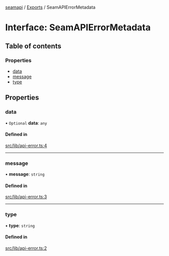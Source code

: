 [seamapi](../README.md) / [Exports](../modules.md) / SeamAPIErrorMetadata

# Interface: SeamAPIErrorMetadata

## Table of contents

### Properties

- [data](SeamAPIErrorMetadata.md#data)
- [message](SeamAPIErrorMetadata.md#message)
- [type](SeamAPIErrorMetadata.md#type)

## Properties

### data

• `Optional` **data**: `any`

#### Defined in

[src/lib/api-error.ts:4](https://github.com/seamapi/javascript-legacy/blob/main/src/lib/api-error.ts#L4)

___

### message

• **message**: `string`

#### Defined in

[src/lib/api-error.ts:3](https://github.com/seamapi/javascript-legacy/blob/main/src/lib/api-error.ts#L3)

___

### type

• **type**: `string`

#### Defined in

[src/lib/api-error.ts:2](https://github.com/seamapi/javascript-legacy/blob/main/src/lib/api-error.ts#L2)
